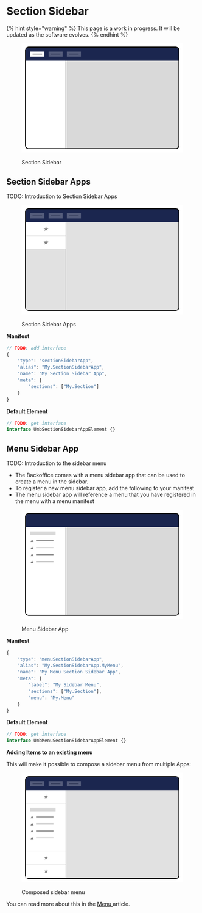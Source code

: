 # Section Sidebar

{% hint style="warning" %}
This page is a work in progress. It will be updated as the software evolves.
{% endhint %}

<figure><img src="../../../.gitbook/assets/section-sidebar.svg" alt=""><figcaption><p>Section Sidebar</p></figcaption></figure>

## Section Sidebar Apps <a href="#section-sidebar-apps" id="section-sidebar-apps"></a>

TODO: Introduction to Section Sidebar Apps

<figure><img src="../../../.gitbook/assets/section-sidebar-apps.svg" alt=""><figcaption><p> Section Sidebar Apps</p></figcaption></figure>

**Manifest**

```typescript
// TODO: add interface
{
	"type": "sectionSidebarApp",
	"alias": "My.SectionSidebarApp",
	"name": "My Section Sidebar App",
	"meta": {
		"sections": ["My.Section"]
	}
}
```

**Default Element**

```typescript
// TODO: get interface
interface UmbSectionSidebarAppElement {}
```

## **Menu Sidebar App**

TODO: Introduction to the sidebar menu

* The Backoffice comes with a menu sidebar app that can be used to create a menu in the sidebar.
* To register a new menu sidebar app, add the following to your manifest
* The menu sidebar app will reference a menu that you have registered in the menu with a menu manifest

<figure><img src="../../../.gitbook/assets/section-menu-sidebar-app.svg" alt=""><figcaption><p>Menu Sidebar App</p></figcaption></figure>

**Manifest**

```typescript
{
	"type": "menuSectionSidebarApp",
	"alias": "My.SectionSidebarApp.MyMenu",
	"name": "My Menu Section Sidebar App",
	"meta": {
		"label": "My Sidebar Menu",
		"sections": ["My.Section"],
		"menu": "My.Menu"
	}
}
```

**Default Element**

```typescript
// TODO: get interface
interface UmbMenuSectionSidebarAppElement {}
```

**Adding Items to an existing menu**

This will make it possible to compose a sidebar menu from multiple Apps:

<figure><img src="../../../.gitbook/assets/section-sidebar-composed-apps.svg" alt=""><figcaption><p>Composed sidebar menu</p></figcaption></figure>

You can read more about this in the [Menu ](../../menu.md)article.
